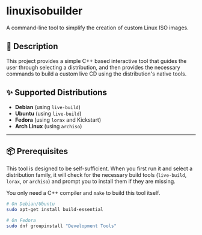 # linuxisobuilder

A command-line tool to simplify the creation of custom Linux ISO images.

## 📜 Description

This project provides a simple C++ based interactive tool that guides the user through selecting a distribution, and then provides the necessary commands to build a custom live CD using the distribution's native tools.

## ✨ Supported Distributions
* **Debian** (using `live-build`)
* **Ubuntu** (using `live-build`)
* **Fedora** (using `lorax` and Kickstart)
* **Arch Linux** (using `archiso`)

***

## 📦 Prerequisites

This tool is designed to be self-sufficient. When you first run it and select a distribution family, it will check for the necessary build tools (`live-build`, `lorax`, or `archiso`) and prompt you to install them if they are missing.

You only need a C++ compiler and `make` to build this tool itself.

```bash
# On Debian/Ubuntu
sudo apt-get install build-essential

# On Fedora
sudo dnf groupinstall "Development Tools"
